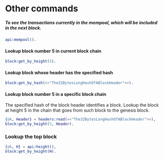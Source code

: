Other commands
=======


##### To see the transactions currently in the mempool, which will be included in the next block.
```erlang
api:mempool().
```

#### Lookup block number 5 in current block chain
```erlang
block:get_by_height(5).
```

#### Lookup block whose header has the specified hash
```erlang
block:get_by_hash(<<"The32BytesLongHashOfABlockHeader">>).
```

#### Lookup block number 5 in a specific block chain
The specified hash of the block header identifies a block.  Lookup the
block at height 5 in the chain that goes from such block to the
genesis block.
```erlang
{ok, Header} = headers:read(<<"The32BytesLongHashOfABlockHeader">>),
block:get_by_height(5, Header).
```

### Lookup the top block
```erlang
{ok, H} = api:height(),
block:get_by_height(H).
```
